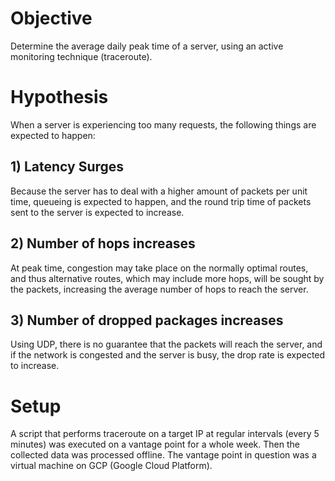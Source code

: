 # Objective

Determine the average daily peak time of a server, using an active monitoring technique (traceroute).

# Hypothesis

When a server is experiencing too many requests, the following things are expected to happen:

## 1) Latency Surges

Because the server has to deal with a higher amount of packets per unit time, queueing is expected to happen, and the round trip time of packets sent to the server is expected to increase.

## 2) Number of hops increases

At peak time, congestion may take place on the normally optimal routes, and thus alternative routes, which may include more hops, will be sought by the packets, increasing the average number of hops to reach the server.

## 3) Number of dropped packages increases

Using UDP, there is no guarantee that the packets will reach the server, and if the network is congested and the server is busy, the drop rate is expected to increase.

# Setup

A script that performs traceroute on a target IP at regular intervals (every 5 minutes) was executed on a vantage point for a whole week. Then the collected data was processed offline. The vantage point in question was a virtual machine on GCP (Google Cloud Platform).




